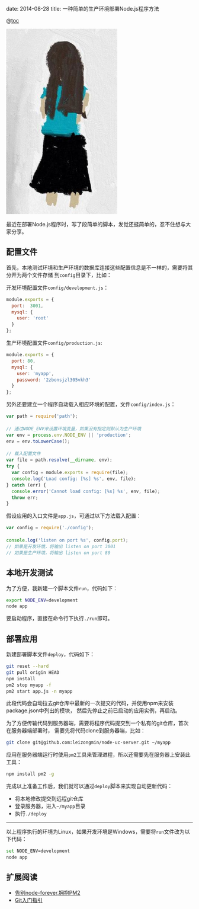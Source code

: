 date:  2014-08-28
title: 一种简单的生产环境部署Node.js程序方法

@[toc](目录)

![我的梦想是成为一名画家](../../images/2014-08/girl.jpg)

最近在部署Node.js程序时，写了段简单的脚本，发觉还挺简单的，忍不住想与大家分享。

## 配置文件

首先，本地测试环境和生产环境的数据库连接这些配置信息是不一样的，需要将其分开为两个文件存储
到`config`目录下，比如：

开发环境配置文件`config/development.js`：

```javascript
module.exports = {
  port:  3001,
  mysql: {
    user: 'root'
  }
};
```

生产环境配置文件`config/production.js`:

```javascript
module.exports = {
  port: 80,
  mysql: {
    user: 'myapp',
    password: '2zbonsjzl305vkh3'
  }
};
```

另外还要建立一个程序自动载入相应环境的配置，文件`config/index.js`：

```javascript
var path = require('path');

// 通过NODE_ENV来设置环境变量，如果没有指定则默认为生产环境
var env = process.env.NODE_ENV || 'production';
env = env.toLowerCase();

// 载入配置文件
var file = path.resolve(__dirname, env);
try {
  var config = module.exports = require(file);
  console.log('Load config: [%s] %s', env, file);
} catch (err) {
  console.error('Cannot load config: [%s] %s', env, file);
  throw err;
}
```

假设应用的入口文件是`app.js`，可通过以下方法载入配置：

```javascript
var config = require('./config');

console.log('listen on port %s', config.port);
// 如果是开发环境，将输出 listen on port 3001
// 如果是生产环境，将输出 listen on port 80
```

## 本地开发测试

为了方便，我新建一个脚本文件`run`，代码如下：

```bash
export NODE_ENV=development
node app
```

要启动程序，直接在命令行下执行`./run`即可。

## 部署应用

新建部署脚本文件`deploy`，代码如下：

```bash
git reset --hard
git pull origin HEAD
npm install
pm2 stop myapp -f
pm2 start app.js -n myapp
```

此段代码会自动拉去git仓库中最新的一次提交的代码，并使用npm来安装package.json中列出的模块，
然后先停止之前已启动的应用实例，再启动。

为了方便传输代码到服务器端，需要将程序代码提交到一个私有的git仓库，首次在服务器端部署时，
需要先将代码clone到服务器端，比如：

```bash
git clone git@github.com:leizongmin/node-uc-server.git ~/myapp
```

应用在服务器端运行时使用`pm2`工具来管理进程，所以还需要先在服务器上安装此工具：

```bash
npm install pm2 -g
```

完成以上准备工作后，我们就可以通过`deploy`脚本来实现自动更新代码：

+ 将本地修改提交到远程git仓库
+ 登录服务器，进入`~/myapp`目录
+ 执行`./deploy`

-------------

以上程序执行的环境为Linux，如果开发环境是Windows，需要将`run`文件改为以下代码：

```bash
set NODE_ENV=development
node app
```

## 扩展阅读

+ [告别node-forever,拥抱PM2](http://www.oschina.net/translate/goodbye-node-forever-hello-pm2)
+ [Git入门指引](http://blog.segmentfault.com/pengedy/1190000000514886)
